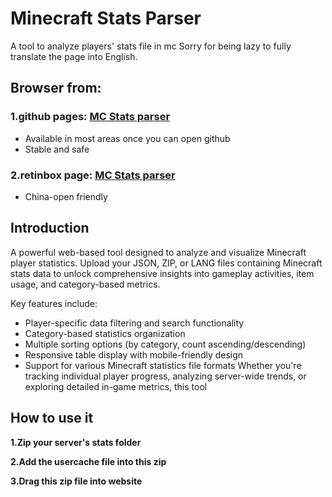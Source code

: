 # Minecraft Stats Parser
A tool to analyze players' stats file in mc
Sorry for being lazy to fully translate the page into English.

## Browser from:
### 1.github pages: [MC Stats parser](https://s1791509659.github.io/mc-stats-parser/)
- Available in most areas once you can open github
- Stable and safe

### 2.retinbox page: [MC Stats parser](https://stats.rth1.xyz/)
- China-open friendly

## Introduction
A powerful web-based tool designed to analyze and visualize Minecraft player statistics. Upload your JSON, ZIP, or LANG files containing Minecraft stats data to unlock comprehensive insights into gameplay activities, item usage, and category-based metrics.

Key features include:

- Player-specific data filtering and search functionality
- Category-based statistics organization
- Multiple sorting options (by category, count ascending/descending)
- Responsive table display with mobile-friendly design
- Support for various Minecraft statistics file formats
Whether you're tracking individual player progress, analyzing server-wide trends, or exploring detailed in-game metrics, this tool 

## How to use it
**1.Zip your server's stats folder**

**2.Add the usercache file into this zip**

**3.Drag this zip file into website**
